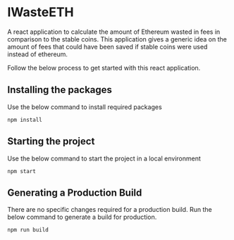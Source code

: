 # IWasteETH

A react application to calculate the amount of Ethereum wasted in fees in comparison to the stable coins. This application gives a generic idea on the amount of fees that could have been saved if stable coins were used instead of ethereum.

Follow the below process to get started with this react application.

## Installing the packages

Use the below command to install required packages
```
npm install
```

## Starting the project

Use the below command to start the project in a local environment
```
npm start
```

## Generating a Production Build

There are no specific changes required for a production build. Run the below command to generate a build for production.
```
npm run build
```